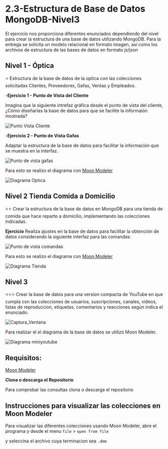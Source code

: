 # **2.3-Estructura de Base de Datos MongoDB-Nivel3**
El ejercicio nos proporciona diferentes enunciados dependiendo del nivel para crear la estructura de una base de datos utilizando MongoDB.
Para la entrega se solicita un modelo relacional en formato imagen, así como los archivos de estructura de las bases de datos en formato js/json 
## **Nivel 1 - Óptica**
 ⭐
Estructura de la base de datos de la optica con las colecciones solicitadas Clientes, Proveedores, Gafas, Ventas y Empleados.

-**Ejercicio 1 - Punto de Vista del Cliente**

Imagina que la siguiente intrefaz gráfica desde el punto de vista del cliente, ¿Cómo diseñarías la base de datos para que se facilite la informaión mostrada?

![Punto Vista Cliente](https://raw.githubusercontent.com/vortex11211/2.3-Estructura_de_Base_de_Datos_MongoDB-Nivel3/refs/heads/master/nivel%201/vista_cliente.jpg)

-**Ejercicio 2 - Punto de Vista Gafas**

Adaptar la estructura de la base de datos para facilitar la información que se muestra en la interfaz.

![Punto de vista gafas](https://raw.githubusercontent.com/vortex11211/2.3-Estructura_de_Base_de_Datos_MongoDB-Nivel3/refs/heads/master/nivel%201/vista_optica.jpg)

Para esto se realizo el diagrama con [Moon Modeler](https://www.datensen.com/download.html "Moon Modeler")

![Diagrama Optica](https://raw.githubusercontent.com/vortex11211/2.3-Estructura_de_Base_de_Datos_MongoDB-Nivel3/refs/heads/master/nivel%201/Optica-1.png)

## **Nivel 2 Tienda Comida a Domicilio**
⭐⭐
Crear la estructura de la base de datos en MongoDB para una tienda de comida que hace reparto a domicilio, implementando las colecciones indicadas.

**Ejercicio**
Realiza ajustes en la base de datos para facilitar la obtención de datos considerando la siguiente interfaz para las comandas:

![Punto de vista comandas](https://raw.githubusercontent.com/vortex11211/2.3-Estructura_de_Base_de_Datos_MongoDB-Nivel3/refs/heads/master/nivel%202/confirmacion_oden.jpg)

Para esto se realizo el diagrama con [Moon Modeler](https://www.datensen.com/download.html "Moon Modeler")

![Diagrama Tienda](https://raw.githubusercontent.com/vortex11211/2.3-Estructura_de_Base_de_Datos_MongoDB-Nivel3/refs/heads/master/nivel%202/tienda-1.png)


## **Nivel 3**
 ⭐⭐⭐
Crear la base de datos para una version compacta de YouTube en que cumpla con las colecciones de usuarios, suscripciones, canales, videos, listas de reproduccion, etiquetas, comentarios y reacciones según indica el enunciado.

![Captura_Ventana](https://raw.githubusercontent.com/vortex11211/2.3-Estructura_de_Base_de_Datos_MongoDB-Nivel3/refs/heads/master/nivel%203/captura_ventana.jpg)

Para realizar el el diagrama de la base de datos se utilizó Moon Modeler.

![Diagrama miniyoutube](https://raw.githubusercontent.com/vortex11211/2.3-Estructura_de_Base_de_Datos_MongoDB-Nivel3/refs/heads/master/nivel%203/almostYouTube.png)




## **Requisitos:**

[Moon Modeler](https://www.datensen.com/download.html "Moon Modeler")



**Clona o descarga el Repositorio**

Para comprobar las consultas clona o descarga el repositorio 

## Instrucciones para visualizar las colecciones en Moon Modeler

Para visualizar las diferentes colecciones usando Moon Modeler, abre el programa y desde el menu  `file`  > `open from file`

y seleccina el archivo cuya terminacion sea `.dmm`


